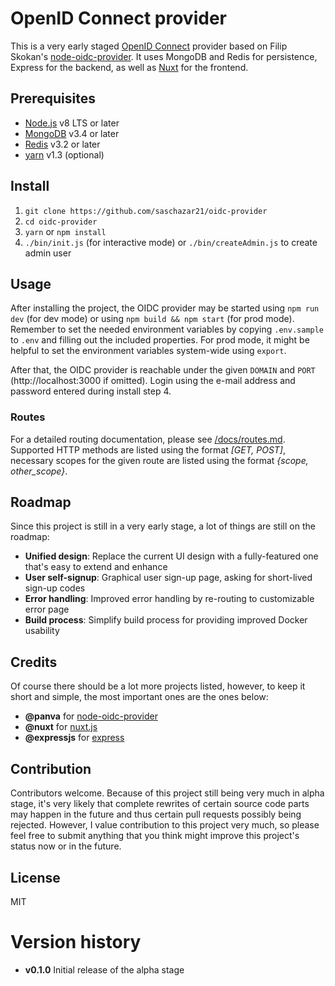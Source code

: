 # OpenID Connect provider
This is a very early staged [OpenID Connect](https://openid.net/connect/) provider based on Filip Skokan's [node-oidc-provider](https://github.com/panva/node-oidc-provider). It uses MongoDB and Redis for persistence, Express for the backend, as well as [Nuxt](https://nuxtjs.org/) for the frontend.

## Prerequisites
* [Node.js](https://nodejs.org/en/) v8 LTS or later
* [MongoDB](https://www.mongodb.com) v3.4 or later
* [Redis](https://redis.io/) v3.2 or later
* [yarn](https://yarnpkg.com/lang/en/) v1.3 (optional)

## Install
1. `git clone https://github.com/saschazar21/oidc-provider`
2. `cd oidc-provider`
2. `yarn` or `npm install`
3. `./bin/init.js` (for interactive mode) or `./bin/createAdmin.js` to create admin user

## Usage
After installing the project, the OIDC provider may be started using `npm run dev` (for dev mode) or using `npm build && npm start` (for prod mode). Remember to set the needed environment variables by copying `.env.sample` to `.env` and filling out the included properties. For prod mode, it might be helpful to set the environment variables system-wide using `export`.

After that, the OIDC provider is reachable under the given `DOMAIN` and `PORT` (http://localhost:3000 if omitted). Login using the e-mail address and password entered during install step 4.

### Routes
For a detailed routing documentation, please see [/docs/routes.md](/docs/routes.md). Supported HTTP methods are listed using the format *[GET, POST]*, necessary scopes for the given route are listed using the format *{scope, other_scope}*.

## Roadmap
Since this project is still in a very early stage, a lot of things are still on the roadmap:

* **Unified design**: Replace the current UI design with a fully-featured one that's easy to extend and enhance
* **User self-signup**: Graphical user sign-up page, asking for short-lived sign-up codes
* **Error handling**: Improved error handling by re-routing to customizable error page
* **Build process**: Simplify build process for providing improved Docker usability

## Credits
Of course there should be a lot more projects listed, however, to keep it short and simple, the most important ones are the ones below:

* **@panva** for [node-oidc-provider](https://github.com/panva/node-oidc-provider)
* **@nuxt** for [nuxt.js](https://github.com/nuxt/nuxt.js)
* **@expressjs** for [express](https://github.com/expressjs/express)

## Contribution
Contributors welcome. Because of this project still being very much in alpha stage, it's very likely that complete rewrites of certain source code parts may happen in the future and thus certain pull requests possibly being rejected. However, I value contribution to this project very much, so please feel free to submit anything that you think might improve this project's status now or in the future.

## License
MIT

# Version history
* **v0.1.0** Initial release of the alpha stage
